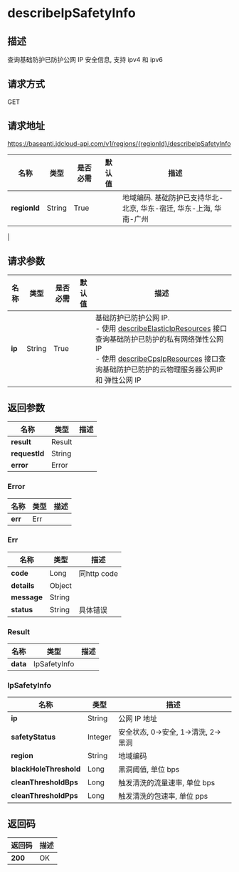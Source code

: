 # describeIpSafetyInfo


## 描述
查询基础防护已防护公网 IP 安全信息, 支持 ipv4 和 ipv6

## 请求方式
GET

## 请求地址
https://baseanti.jdcloud-api.com/v1/regions/{regionId}/describeIpSafetyInfo

|名称|类型|是否必需|默认值|描述|
|---|---|---|---|---|
|**regionId**|String|True| |地域编码. 基础防护已支持华北-北京, 华东-宿迁, 华东-上海, 华南-广州
|

## 请求参数
|名称|类型|是否必需|默认值|描述|
|---|---|---|---|---|
|**ip**|String|True| |基础防护已防护公网 IP.<br>- 使用 <a href="http://docs.jdcloud.com/anti-ddos-basic/api/describeelasticipresources">describeElasticIpResources</a> 接口查询基础防护已防护的私有网络弹性公网 IP<br>- 使用 <a href="http://docs.jdcloud.com/anti-ddos-basic/api/describecpsipresources">describeCpsIpResources</a> 接口查询基础防护已防护的云物理服务器公网IP 和 弹性公网 IP<br>|


## 返回参数
|名称|类型|描述|
|---|---|---|
|**result**|Result| |
|**requestId**|String| |
|**error**|Error| |

### Error
|名称|类型|描述|
|---|---|---|
|**err**|Err| |
### Err
|名称|类型|描述|
|---|---|---|
|**code**|Long|同http code|
|**details**|Object| |
|**message**|String| |
|**status**|String|具体错误|
### Result
|名称|类型|描述|
|---|---|---|
|**data**|IpSafetyInfo| |
### IpSafetyInfo
|名称|类型|描述|
|---|---|---|
|**ip**|String|公网 IP 地址|
|**safetyStatus**|Integer|安全状态, 0->安全, 1->清洗, 2->黑洞|
|**region**|String|地域编码|
|**blackHoleThreshold**|Long|黑洞阈值, 单位 bps|
|**cleanThresholdBps**|Long|触发清洗的流量速率, 单位 bps|
|**cleanThresholdPps**|Long|触发清洗的包速率, 单位 pps|

## 返回码
|返回码|描述|
|---|---|
|**200**|OK|
